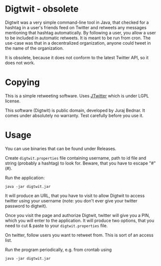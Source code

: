 Digtwit - obsolete
==================

Digtwit was a very simple command-line tool in Java, that checked for a hashtag in a user's friends feed on Twitter and retweets any messages mentioning that hashtag automatically. By following a user, you allow a user to be included in automatic retweets. It is meant to be run from cron. The use-case was that in a decentralized organization, anyone could tweet in the name of the organization.

It is obsolete, because it does not conform to the latest Twitter API, so it does not work.

Copying
=======

This is a simple retweeting software. Uses
[JTwitter](http://www.winterwell.com/software/jtwitter.php) which
is under LGPL license.

This software (Digtwit) is public domain, developed
by Juraj Bednar. It comes under
absolutely no warranty. Test carefully before you use it.

Usage
=====

You can use binaries that can be found under Releases.

Create ```digtwit.properties``` file containing
username, path to id file and string (probably a hashtag) to look
for. Beware, that you have to escape "#" (\#).

Run the application:

    java -jar digtwit.jar

It will produce an URL, that you have to visit to allow Digtwit to access twitter
using your username (note: you don't ever give your twitter password
to digtwit).

Once you visit the page and authorize Digtwit, twitter will give
you a PIN, which you will enter to the application. It will produce
two options, that you need to cut & paste to your ```digtwit.properties```
file.

On twitter, follow users you want to retweet from. This is sort of an access list.

Run the program periodically, e.g. from crontab using

    java -jar digtwit.jar

